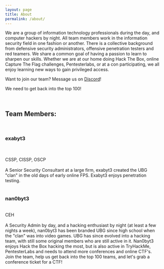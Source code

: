 ```yaml
---
layout: page
title: About
permalink: /about/
---
```


We are a group of information technology professionals during the day, and computer hackers by night. All team members work in the information security field in one fashion or another. There is a collective background from defensive security administrators, offensive penetration testers and red teamers. We share a common goal of having a passion to learn to sharpen our skills. Whether we are at our home doing Hack The Box, online Capture The Flag challenges, Pentesterlabs, or at a con participating, we all enjoy learning new ways to gain privileged access.

Want to join our team? Message us on <a href="https://discordapp.com/users/165851543860543488" target="_blank">Discord</a>!

We need to get back into the top 100!
<script src="https://www.hackthebox.eu/badge/team/1845"></script><br/></center>

<h2>Team Members:</h2><br/>

<h3>exabyt3</h3><br/>
<script src="https://www.hackthebox.eu/badge/24990"></script><br/>
CSSP, CISSP, OSCP<br/><br/>
A Senior Security Consultant at a large firm, exabyt3 created the UBG "clan" in the old days of early online FPS. Exabyt3 enjoys penetration testing.
<br/><br/>

<h3>nan0byt3</h3><script src="https://www.hackthebox.eu/badge/25075"></script><br/>
CEH<br/><br/>
A Security Admin by day, and a hacking enthusiast by night (at least a few nights a week), nan0byt3 has been branded UBG since high school when the "clan" was into video games. UBG has since evolved into a hacking team, with still some original members who are still active in it. Nan0byt3 enjoys Hack the Box hacking the most, but is also active in TryHackMe, PentesterLabs and needs to attend more conferences and online CTF's. Join the team, help us get back into the top 100 teams, and let's grab a conference ticket for a CTF!<br/><br/>
